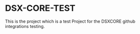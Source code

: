 # DSX-CORE-TEST
This is the project which is a test Project for the DSXCORE github integrations testing.
